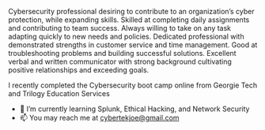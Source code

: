 Cybersecurity professional desiring to contribute to an organization’s cyber protection, while expanding skills.
Skilled at completing daily assignments and contributing to team success.
Always willing to take on any task adapting quickly to new needs and policies.
Dedicated professional with demonstrated strengths in customer service and time management.
Good at troubleshooting problems and building successful solutions.
Excellent verbal and written communicator with strong background cultivating positive relationships and exceeding goals.

I recently completed the Cybersecurity boot camp online from Georgie Tech and Trilogy Education Services

- 🌱 I’m currently learning Splunk, Ethical Hacking, and Network Security
- 📫 You may reach me at cybertekjoe@gmail.com
